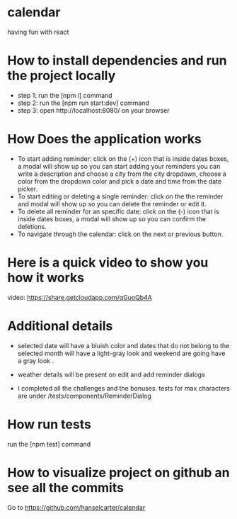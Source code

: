 # calendar

having fun with react

# How to install dependencies and run the project locally

- step 1: run the [npm i] command
- step 2: run the [npm run start:dev] command
- step 3: open http://localhost:8080/ on your browser

# How Does the application works

- To start adding reminder: click on the (+) icon that is inside dates boxes, a modal will show up so you can start adding your reminders you can write a description and choose a city from the city dropdown, choose a color from the dropdown color and pick a date and time from the date picker.
- To start editing or deleting a single reminder: click on the the reminder and modal will show up so you can delete the reminder or edit it.
- To delete all reminder for an specific date: click on the (-) icon that is inside dates boxes, a modal will show up so you can confirm the deletions.
- To navigate through the calendar: click on the next or previous button.

# Here is a quick video to show you how it works

video: https://share.getcloudapp.com/qGuoQb4A

# Additional details

- selected date will have a bluish color and dates that do not belong to the selected month will have a light-gray look and weekend are going have a gray look .

- weather details will be present on edit and add reminder dialogs

- I completed all the challenges and the bonuses. tests for max characters are under /tests/components/ReminderDialog

# How run tests

run the [npm test] command

# How to visualize project on github an see all the commits

Go to https://github.com/hanselcarter/calendar
